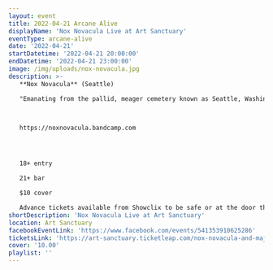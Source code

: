```yaml
---
layout: event
title: 2022-04-21 Arcane Alive
displayName: 'Nox Novacula Live at Art Sanctuary'
eventType: arcane-alive
date: '2022-04-21'
startDatetime: '2022-04-21 20:00:00'
endDatetime: '2022-04-21 23:00:00'
image: /img/uploads/nox-novacula.jpg
description: >-
   **Nox Novacula** (Seattle)

   "Emanating from the pallid, meager cemetery known as Seattle, Washington, Nox Novacula assumed the form of flesh in 2017 in an attempt to spread their hymns of gothic rock n’ roll to the unassuming masses. Nox Novacula breathes a breath of cold, dead air over the corpse of the modern goth and death rock scene. The squad has released “The Beginning” in 2019 on Bat Cave Productions, a compilation of their first misdeeds. After scouring the rafts in the United States and spreading their leaden Death Rock in Europe with the unlikely but convincing companionship of darkwave Profit Prison, also from Seattle, Nox Novacula emerges from forced isolation with “Ascension”, an album that is both rough and emotional, and that exudes an urgency to bring out a strange beauty in the darkness that surrounds us."



   https://noxnovacula.bandcamp.com




   18+ entry

   21+ bar

   $10 cover

   Advance tickets available from Showclix to be safe or at the door the day of show.
shortDescription: 'Nox Novacula Live at Art Sanctuary'
location: Art Sanctuary
facebookEventLink: 'https://www.facebook.com/events/541353910625286'
ticketsLink: 'https://art-sanctuary.ticketleap.com/nox-novacula-and-majutsu-live-at-art-sanctuary'
cover: '10.00'
playlist: ''
---
```

